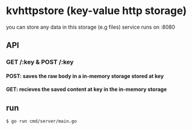# kvhttpstore (key-value http storage)

you can store any data in this storage (e.g files)
service runs on :8080

## API

### GET /:key & POST /:key

#### POST: saves the raw body in a in-memory storage stored at key
#### GET: recieves the saved content at key in the in-memory storage

## run

```
$ go run cmd/server/main.go
```